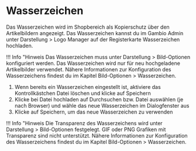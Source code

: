 # Wasserzeichen 

Das Wasserzeichen wird im Shopbereich als Kopierschutz über den Artikelbildern angezeigt. Das Wasserzeichen kannst du im Gambio Admin unter Darstellung \> Logo Manager auf der Registerkarte Wasserzeichen hochladen.

!!! Info "Hinweis
	 Das Wasserzeichen muss unter Darstellung \> Bild-Optionen konfiguriert werden. Das Wasserzeichen wird nur für neu hochgeladene Artikelbilder verwendet. Nähere Informationen zur Konfiguration des Wasserzeichens findest du im Kapitel Bild-Optionen \> Wasserzeichen.

1.  Wenn bereits ein Wasserzeichen eingestellt ist, aktiviere das Kontrollkästchen Datei löschen und klicke auf Speichern
2.  Klicke bei Datei hochladen auf Durchsuchen bzw. Datei auswählen \(je nach Browser\) und wähle das neue Wasserzeichen im Dialogfenster aus
3.  Klicke auf Speichern, um das neue Wasserzeichen zu verwenden

!!! Info "Hinweis
	 Die Transparenz des Wasserzeichens wird unter Darstellung \> Bild-Optionen festgelegt. GIF oder PNG Grafiken mit Transparenz sind nicht unterstützt. Nähere Informationen zur Konfiguration des Wasserzeichens findest du im Kapitel Bild-Optionen \> Wasserzeichen.




